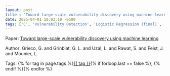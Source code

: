 ```yaml
---
layout: post
title : 'Toward large-scale vulnerability discovery using machine learning'
date: 2025-04-01 10:03:19 -0500
tags: ['C', 'Vulnerability Detection', 'Logistic Regression (final)', 'Multi Layer Perceptron', 'Random Forest (final)', 'Control Flow Graph (CFG)', 'Tokenizer']
---
```

Paper: [Toward large-scale vulnerability discovery using machine learning](https://dl.acm.org/doi/abs/10.1145/2857705.2857720)

Author: Grieco, G. and Grinblat, G. L. and Uzal, L. and Rawat, S. and Feist, J. and Mounier, L.




 Tags: 
    <span>
    {% for tag in page.tags %}<a href="{{ site.baseurl }}tags/#{{ tag | slugify }}">{{ tag }}</a>{% if forloop.last == false %}, {% endif %}{% endfor %}
    </span>
